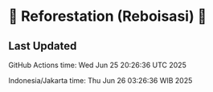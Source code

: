 
# 🌳 Reforestation (Reboisasi) 🌲

## Last Updated

GitHub Actions time: Wed Jun 25 20:26:36 UTC 2025

Indonesia/Jakarta time: Thu Jun 26 03:26:36 WIB 2025
